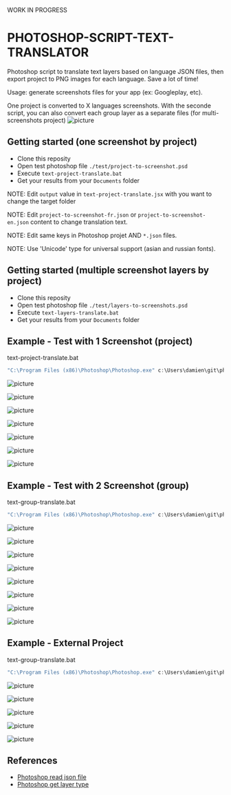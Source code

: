 WORK IN PROGRESS

PHOTOSHOP-SCRIPT-TEXT-TRANSLATOR
================================

Photoshop script to translate text layers based on language JSON files, then export project to PNG images for each language. Save a lot of time!

Usage: generate screenshots files for your app (ex: Googleplay, etc).

One project is converted to X languages screenshots. With the seconde script, you can also convert each group layer as a separate files (for multi-screenshots project)
![picture](docs/example-ScreenShot007.png)

## Getting started (one screenshot by project)

* Clone this reposity
* Open test photoshop file `./test/project-to-screenshot.psd`
* Execute `text-project-translate.bat`
* Get your results from your `Documents` folder

NOTE: Edit `output` value in `text-project-translate.jsx` with you want to change the target folder

NOTE: Edit `project-to-screenshot-fr.json` or `project-to-screenshot-en.json` content to change translation text.

NOTE: Edit same keys in Photoshop projet AND `*.json` files.

NOTE: Use 'Unicode' type for universal support (asian and russian fonts). 

## Getting started (multiple screenshot layers by project)

* Clone this reposity
* Open test photoshop file `./test/layers-to-screenshots.psd`
* Execute `text-layers-translate.bat`
* Get your results from your `Documents` folder

## Example - Test with 1 Screenshot (project)

text-project-translate.bat
```javascript
"C:\Program Files (x86)\Photoshop\Photoshop.exe" c:\Users\damien\git\photoshop-script-text-translator\text-project-translate.jsx
```
![picture](docs/project-ScreenShot000.png)

![picture](docs/project-ScreenShot001.png)

![picture](docs/project-ScreenShot002.png)

![picture](docs/project-ScreenShot003.png)

![picture](docs/project-ScreenShot004.png)

![picture](docs/project-ScreenShot005.png)

![picture](docs/project-ScreenShot006.png)

## Example - Test with 2 Screenshot (group)

text-group-translate.bat
```javascript
"C:\Program Files (x86)\Photoshop\Photoshop.exe" c:\Users\damien\git\photoshop-script-text-translator\text-groups-translate.jsx
```

![picture](docs/group-ScreenShot000.png)

![picture](docs/group-ScreenShot001.png)

![picture](docs/group-ScreenShot002.png)

![picture](docs/group-ScreenShot003.png)

![picture](docs/group-ScreenShot004.png)

![picture](docs/group-ScreenShot005.png)

![picture](docs/group-ScreenShot006.png)

![picture](docs/group-ScreenShot007.png)


## Example - External Project

text-group-translate.bat
```javascript
"C:\Program Files (x86)\Photoshop\Photoshop.exe" c:\Users\damien\git\photoshop-script-text-translator\text-groups-translate.jsx
```

![picture](docs/example-ScreenShot002.png)

![picture](docs/example-ScreenShot004.png)

![picture](docs/example-ScreenShot005.png)

![picture](docs/example-ScreenShot006.png)

![picture](docs/example-ScreenShot007.png)


## References

- [Photoshop read json file](https://github.com/fabianmoronzirfas/extendscript/wiki/Read-In-JSON-From-File-And-DONT-Eval)
- [Photoshop get layer type](http://creativetuts.com/photoshop-script-determine-layer-kind/)